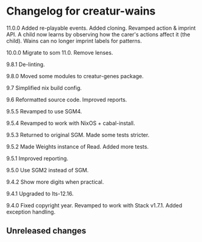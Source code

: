 # Changelog for creatur-wains

11.0.0 Added re-playable events.
       Added cloning.
       Revamped action & imprint API.
       A child now learns by observing how the carer's actions affect
       it (the child).
       Wains can no longer imprint labels for patterns.

10.0.0 Migrate to som 11.0.
       Remove lenses.

9.8.1 De-linting.

9.8.0 Moved some modules to creatur-genes package.

9.7   Simplified nix build config.

9.6   Reformatted source code.
      Improved reports.

9.5.5 Revamped to use SGM4.

9.5.4 Revamped to work with NixOS + cabal-install.

9.5.3 Returned to original SGM.
      Made some tests stricter.

9.5.2 Made Weights instance of Read.
      Added more tests.

9.5.1 Improved reporting.

9.5.0 Use SGM2 instead of SGM.

9.4.2 Show more digits when practical.

9.4.1 Upgraded to lts-12.16.

9.4.0 Fixed copyright year.
      Revamped to work with Stack v1.7.1.
      Added exception handling.

## Unreleased changes
